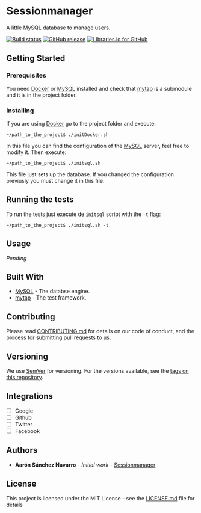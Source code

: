 # Sessionmanager

A little MySQL database to manage users.

[![Build status](https://travis-ci.org/44r0n/Sessionmanager.svg)](https://travis-ci.org/44r0n/Sessionmanager)
[![GitHub release](https://img.shields.io/github/release/44r0n/sessionmanager.svg)](https://github.com/44r0n/Sessionmanager/releases)
[![Libraries.io for GitHub](https://img.shields.io/librariesio/github/44r0n/Sessionmanager.svg)]()

## Getting Started

### Prerequisites

You need [Docker](https://www.docker.com/) or [MySQL](https://www.mysql.com/) installed and check that [mytap](https://github.com/theory/mytap) is a submodule and it is in the project folder.

### Installing

If you are using [Docker](https://www.docker.com/) go to the project folder and execute:

~~~
~/path_to_the_project$ ./initDocker.sh
~~~

In this file you can find the configuration of the [MySQL](https://www.mysql.com/) server, feel free to modify it.
Then execute:
~~~
~/path_to_the_project$ ./initsql.sh
~~~

This file just sets up the database. If you changed the configuration previusly you must change it in this file.

## Running the tests

To run the tests just execute de `initsql` script with the `-t` flag:
~~~
~/path_to_the_project$ ./initsql.sh -t
~~~

## Usage

*Pending*


## Built With

*   [MySQL](https://www.mysql.com/) - The databse engine.
*   [mytap](https://github.com/theory/mytap) - The test framework.

## Contributing

Please read [CONTRIBUTING.md](https://github.com/44r0n/Sessionmanager/blob/master/CONTRIBUTING.md) for details on our code of conduct, and the process for submitting pull requests to us.

## Versioning

We use [SemVer](http://semver.org/) for versioning. For the versions available, see the [tags on this repository](https://github.com/44r0n/Sessionmanager/tags).

## Integrations
-   [ ] Google
-   [ ] Github
-   [ ] Twitter
-   [ ] Facebook

## Authors

*   **Aarón Sánchez Navarro** - *Initial work* - [Sessionmanager](https://github.com/44r0n/Sessionmanager)

## License

This project is licensed under the MIT License - see the [LICENSE.md](LICENSE.md) file for details
